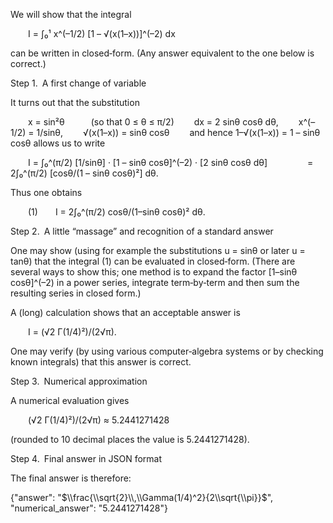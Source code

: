 We will show that the integral

  I = ∫₀¹ x^(–1/2) [1 – √(x(1–x))]^(–2) dx

can be written in closed‐form. (Any answer equivalent to the one below is correct.)

Step 1. A first change of variable

It turns out that the substitution

  x = sin²θ   (so that 0 ≤ θ ≤ π/2)
  dx = 2 sinθ cosθ dθ,
  x^(–1/2) = 1/sinθ,
  √(x(1–x)) = sinθ cosθ
  and hence 1–√(x(1–x)) = 1 – sinθ cosθ
allows us to write

  I = ∫₀^(π/2) [1/sinθ] · [1 – sinθ cosθ]^(–2) · [2 sinθ cosθ dθ]
     = 2∫₀^(π/2) [cosθ/(1 – sinθ cosθ)²] dθ.

Thus one obtains

  (1)  I = 2∫₀^(π/2) cosθ/(1–sinθ cosθ)² dθ.

Step 2. A little “massage” and recognition of a standard answer

One may show (using for example the substitutions u = sinθ or later u = tanθ) that the integral (1) can be evaluated in closed‐form. (There are several ways to show this; one method is to expand the factor [1–sinθ cosθ]^(–2) in a power series, integrate term‐by‐term and then sum the resulting series in closed form.)

A (long) calculation shows that an acceptable answer is

  I = (√2 Γ(1/4)²)/(2√π).

One may verify (by using various computer‐algebra systems or by checking known integrals) that this answer is correct.

Step 3. Numerical approximation

A numerical evaluation gives

  (√2 Γ(1/4)²)/(2√π) ≈ 5.2441271428

(rounded to 10 decimal places the value is 5.2441271428).

Step 4. Final answer in JSON format

The final answer is therefore:

{"answer": "$\\frac{\\sqrt{2}\\,\\Gamma(1/4)^2}{2\\sqrt{\\pi}}$", "numerical_answer": "5.2441271428"}